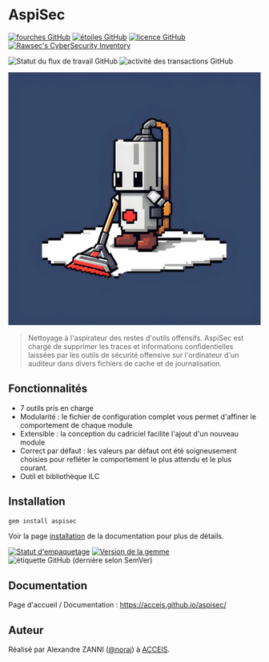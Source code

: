 # AspiSec

[![fourches GitHub](https://img.shields.io/github/forks/acceis/aspisec)](https://github.com/acceis/aspisec/network)
[![étoiles GitHub](https://img.shields.io/github/stars/acceis/aspisec)](https://github.com/acceis/aspisec/stargazers)
[![licence GitHub](https://img.shields.io/github/license/acceis/aspisec)](https://github.com/acceis/aspisec/blob/master/LICENSE.txt)
[![Rawsec's CyberSecurity Inventory](https://inventory.raw.pm/img/badges/Rawsec-inventoried-FF5050_flat.svg)](https://inventory.raw.pm/tools.html#aspisec)

![Statut du flux de travail GitHub](https://img.shields.io/github/actions/workflow/status/acceis/aspisec/ruby.yml?branch=master)
![activité des transactions GitHub](https://img.shields.io/github/commit-activity/y/acceis/aspisec)

![logo AspiSec](docs/_media/logo-aspisec.jpg)

> Nettoyage à l'aspirateur des restes d'outils offensifs. AspiSec est chargé de supprimer les traces et informations confidentielles laissées par les outils de sécurité offensive sur l'ordinateur d'un auditeur dans divers fichiers de cache et de journalisation.

## Fonctionnalités

- 7 outils pris en charge
- Modularité : le fichier de configuration complet vous permet d'affiner le comportement de chaque module
- Extensible : la conception du cadriciel facilite l'ajout d'un nouveau module
- Correct par défaut : les valeurs par défaut ont été soigneusement choisies pour refléter le comportement le plus attendu et le plus courant.
- Outil et bibliothèque ILC

## Installation

```zsh
gem install aspisec
```

Voir la page [installation](https://acceis.github.io/aspisec/#/pages/install) de la documentation pour plus de détails.

[![Statut d'empaquetage](https://repology.org/badge/vertical-allrepos/aspisec.svg)](https://repology.org/project/aspisec/versions)
[![Version de la gemme](https://badge.fury.io/rb/aspisec.svg)](https://badge.fury.io/rb/aspisec)
![étiquette GitHub (dernière selon SemVer)](https://img.shields.io/github/tag/acceis/aspisec)

## Documentation

Page d'accueil / Documentation : https://acceis.github.io/aspisec/

## Auteur

Réalisé par Alexandre ZANNI ([@noraj](https://pwn.by/noraj/)) à [ACCEIS](https://www.acceis.fr/).
